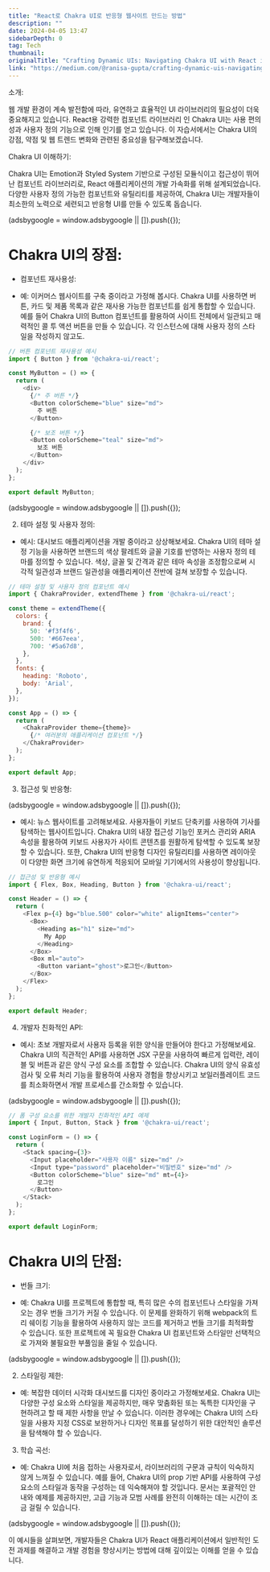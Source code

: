```yaml
---
title: "React로 Chakra UI로 반응형 웹사이트 만드는 방법"
description: ""
date: 2024-04-05 13:47
sidebarDepth: 0
tag: Tech
thumbnail: 
originalTitle: "Crafting Dynamic UIs: Navigating Chakra UI with React in Evolving Web Trends"
link: "https://medium.com/@ranisa-gupta/crafting-dynamic-uis-navigating-chakra-ui-with-react-in-evolving-web-trends-81a09d709a10"
---
```



소개:

웹 개발 환경이 계속 발전함에 따라, 유연하고 효율적인 UI 라이브러리의 필요성이 더욱 중요해지고 있습니다. React용 강력한 컴포넌트 라이브러리 인 Chakra UI는 사용 편의성과 사용자 정의 기능으로 인해 인기를 얻고 있습니다. 이 자습서에서는 Chakra UI의 강점, 약점 및 웹 트렌드 변화와 관련된 중요성을 탐구해보겠습니다.

Chakra UI 이해하기:

Chakra UI는 Emotion과 Styled System 기반으로 구성된 모듈식이고 접근성이 뛰어난 컴포넌트 라이브러리로, React 애플리케이션의 개발 가속화를 위해 설계되었습니다. 다양한 사용자 정의 가능한 컴포넌트와 유틸리티를 제공하여, Chakra UI는 개발자들이 최소한의 노력으로 세련되고 반응형 UI를 만들 수 있도록 돕습니다.

<!-- ui-log 수평형 -->
<ins class="adsbygoogle"
  style="display:block"
  data-ad-client="ca-pub-4877378276818686"
  data-ad-slot="9743150776"
  data-ad-format="auto"
  data-full-width-responsive="true"></ins>
<component is="script">
(adsbygoogle = window.adsbygoogle || []).push({});
</component>

# Chakra UI의 장점:

- 컴포넌트 재사용성:

- 예: 이커머스 웹사이트를 구축 중이라고 가정해 봅시다. Chakra UI를 사용하면 버튼, 카드 및 제품 목록과 같은 재사용 가능한 컴포넌트를 쉽게 통합할 수 있습니다. 예를 들어 Chakra UI의 Button 컴포넌트를 활용하여 사이트 전체에서 일관되고 매력적인 콜 투 액션 버튼을 만들 수 있습니다. 각 인스턴스에 대해 사용자 정의 스타일을 작성하지 않고도.

```js
// 버튼 컴포넌트 재사용성 예시
import { Button } from '@chakra-ui/react';

const MyButton = () => {
  return (
    <div>
      {/* 주 버튼 */}
      <Button colorScheme="blue" size="md">
        주 버튼
      </Button>

      {/* 보조 버튼 */}
      <Button colorScheme="teal" size="md">
        보조 버튼
      </Button>
    </div>
  );
};

export default MyButton;
```

<!-- ui-log 수평형 -->
<ins class="adsbygoogle"
  style="display:block"
  data-ad-client="ca-pub-4877378276818686"
  data-ad-slot="9743150776"
  data-ad-format="auto"
  data-full-width-responsive="true"></ins>
<component is="script">
(adsbygoogle = window.adsbygoogle || []).push({});
</component>

2. 테마 설정 및 사용자 정의:

- 예시: 대시보드 애플리케이션을 개발 중이라고 상상해보세요. Chakra UI의 테마 설정 기능을 사용하면 브랜드의 색상 팔레트와 글꼴 기호를 반영하는 사용자 정의 테마를 정의할 수 있습니다. 색상, 글꼴 및 간격과 같은 테마 속성을 조정함으로써 시각적 일관성과 브랜드 일관성을 애플리케이션 전반에 걸쳐 보장할 수 있습니다.

```js
// 테마 설정 및 사용자 정의 컴포넌트 예시
import { ChakraProvider, extendTheme } from '@chakra-ui/react';

const theme = extendTheme({
  colors: {
    brand: {
      50: '#f3f4f6',
      500: '#667eea',
      700: '#5a67d8',
    },
  },
  fonts: {
    heading: 'Roboto',
    body: 'Arial',
  },
});

const App = () => {
  return (
    <ChakraProvider theme={theme}>
      {/* 여러분의 애플리케이션 컴포넌트 */}
    </ChakraProvider>
  );
};

export default App;
```

3. 접근성 및 반응형:

<!-- ui-log 수평형 -->
<ins class="adsbygoogle"
  style="display:block"
  data-ad-client="ca-pub-4877378276818686"
  data-ad-slot="9743150776"
  data-ad-format="auto"
  data-full-width-responsive="true"></ins>
<component is="script">
(adsbygoogle = window.adsbygoogle || []).push({});
</component>

- 예시: 뉴스 웹사이트를 고려해보세요. 사용자들이 키보드 단축키를 사용하여 기사를 탐색하는 웹사이트입니다. Chakra UI의 내장 접근성 기능인 포커스 관리와 ARIA 속성을 활용하여 키보드 사용자가 사이트 콘텐츠를 원활하게 탐색할 수 있도록 보장할 수 있습니다. 또한, Chakra UI의 반응형 디자인 유틸리티를 사용하면 레이아웃이 다양한 화면 크기에 유연하게 적응되어 모바일 기기에서의 사용성이 향상됩니다.

```js
// 접근성 및 반응형 예시
import { Flex, Box, Heading, Button } from '@chakra-ui/react';

const Header = () => {
  return (
    <Flex p={4} bg="blue.500" color="white" alignItems="center">
      <Box>
        <Heading as="h1" size="md">
          My App
        </Heading>
      </Box>
      <Box ml="auto">
        <Button variant="ghost">로그인</Button>
      </Box>
    </Flex>
  );
};

export default Header;
```

4. 개발자 친화적인 API:

- 예시: 초보 개발자로서 사용자 등록을 위한 양식을 만들어야 한다고 가정해보세요. Chakra UI의 직관적인 API를 사용하면 JSX 구문을 사용하여 빠르게 입력란, 레이블 및 버튼과 같은 양식 구성 요소를 조합할 수 있습니다. Chakra UI의 양식 유효성 검사 및 오류 처리 기능을 활용하여 사용자 경험을 향상시키고 보일러플레이트 코드를 최소화하면서 개발 프로세스를 간소화할 수 있습니다.

<!-- ui-log 수평형 -->
<ins class="adsbygoogle"
  style="display:block"
  data-ad-client="ca-pub-4877378276818686"
  data-ad-slot="9743150776"
  data-ad-format="auto"
  data-full-width-responsive="true"></ins>
<component is="script">
(adsbygoogle = window.adsbygoogle || []).push({});
</component>

```js
// 폼 구성 요소를 위한 개발자 친화적인 API 예제
import { Input, Button, Stack } from '@chakra-ui/react';

const LoginForm = () => {
  return (
    <Stack spacing={3}>
      <Input placeholder="사용자 이름" size="md" />
      <Input type="password" placeholder="비밀번호" size="md" />
      <Button colorScheme="blue" size="md" mt={4}>
        로그인
      </Button>
    </Stack>
  );
};

export default LoginForm;
```

# Chakra UI의 단점:

- 번들 크기:

- 예: Chakra UI를 프로젝트에 통합할 때, 특히 많은 수의 컴포넌트나 스타일을 가져오는 경우 번들 크기가 커질 수 있습니다. 이 문제를 완화하기 위해 webpack의 트리 쉐이킹 기능을 활용하여 사용하지 않는 코드를 제거하고 번들 크기를 최적화할 수 있습니다. 또한 프로젝트에 꼭 필요한 Chakra UI 컴포넌트와 스타일만 선택적으로 가져와 불필요한 부풀임을 줄일 수 있습니다.

<!-- ui-log 수평형 -->
<ins class="adsbygoogle"
  style="display:block"
  data-ad-client="ca-pub-4877378276818686"
  data-ad-slot="9743150776"
  data-ad-format="auto"
  data-full-width-responsive="true"></ins>
<component is="script">
(adsbygoogle = window.adsbygoogle || []).push({});
</component>

2. 스타일링 제한:

- 예: 복잡한 데이터 시각화 대시보드를 디자인 중이라고 가정해보세요. Chakra UI는 다양한 구성 요소와 스타일을 제공하지만, 매우 맞춤화된 또는 독특한 디자인을 구현하려고 할 때 제한 사항을 만날 수 있습니다. 이러한 경우에는 Chakra UI의 스타일을 사용자 지정 CSS로 보완하거나 디자인 목표를 달성하기 위한 대안적인 솔루션을 탐색해야 할 수 있습니다.

3. 학습 곡선:

- 예: Chakra UI에 처음 접하는 사용자로서, 라이브러리의 구문과 규칙이 익숙하지 않게 느껴질 수 있습니다. 예를 들어, Chakra UI의 prop 기반 API를 사용하여 구성 요소의 스타일과 동작을 구성하는 데 익숙해져야 할 것입니다. 문서는 포괄적인 안내와 예제를 제공하지만, 고급 기능과 모범 사례를 완전히 이해하는 데는 시간이 조금 걸릴 수 있습니다.

<!-- ui-log 수평형 -->
<ins class="adsbygoogle"
  style="display:block"
  data-ad-client="ca-pub-4877378276818686"
  data-ad-slot="9743150776"
  data-ad-format="auto"
  data-full-width-responsive="true"></ins>
<component is="script">
(adsbygoogle = window.adsbygoogle || []).push({});
</component>

이 예시들을 살펴보면, 개발자들은 Chakra UI가 React 애플리케이션에서 일반적인 도전 과제를 해결하고 개발 경험을 향상시키는 방법에 대해 깊이있는 이해를 얻을 수 있습니다.